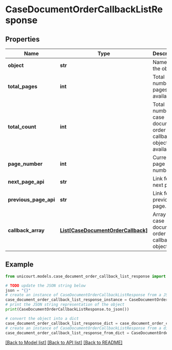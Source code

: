 # CaseDocumentOrderCallbackListResponse


## Properties

Name | Type | Description | Notes
------------ | ------------- | ------------- | -------------
**object** | **str** | Name of the object. | [default to 'CaseDocumentOrderCallbackListResponse']
**total_pages** | **int** | Total number of pages available. | 
**total_count** | **int** | Total number of case document order callback objects available. | 
**page_number** | **int** | Current page number. | 
**next_page_api** | **str** | Link for the next page. | 
**previous_page_api** | **str** | Link for the previous page. | 
**callback_array** | [**List[CaseDocumentOrderCallback]**](CaseDocumentOrderCallback.md) | Array of case document order callback objects. | 

## Example

```python
from unicourt.models.case_document_order_callback_list_response import CaseDocumentOrderCallbackListResponse

# TODO update the JSON string below
json = "{}"
# create an instance of CaseDocumentOrderCallbackListResponse from a JSON string
case_document_order_callback_list_response_instance = CaseDocumentOrderCallbackListResponse.from_json(json)
# print the JSON string representation of the object
print(CaseDocumentOrderCallbackListResponse.to_json())

# convert the object into a dict
case_document_order_callback_list_response_dict = case_document_order_callback_list_response_instance.to_dict()
# create an instance of CaseDocumentOrderCallbackListResponse from a dict
case_document_order_callback_list_response_from_dict = CaseDocumentOrderCallbackListResponse.from_dict(case_document_order_callback_list_response_dict)
```
[[Back to Model list]](../README.md#documentation-for-models) [[Back to API list]](../README.md#documentation-for-api-endpoints) [[Back to README]](../README.md)


